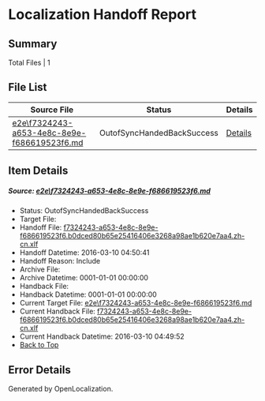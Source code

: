 # <a name='report-top'></a> Localization Handoff Report

## Summary
 Total Files | 1

## File List
 Source File | Status | Details 
 ----------- | ------ | ------- 
 [e2e\f7324243-a653-4e8c-8e9e-f686619523f6.md](https://github.com/OpenLocalizationTest/oltest/blob/020430e357e2f7f8bfbe21ccf16f0398e0b92f66/e2e/f7324243-a653-4e8c-8e9e-f686619523f6.md) | OutofSyncHandedBackSuccess | [Details](#91b639226311cf03da89c53e3d2d19b045c1a46a8)

## Item Details
##### <a name='91b639226311cf03da89c53e3d2d19b045c1a46a8'></a> Source: [e2e\f7324243-a653-4e8c-8e9e-f686619523f6.md](https://github.com/OpenLocalizationTest/oltest/blob/020430e357e2f7f8bfbe21ccf16f0398e0b92f66/e2e/f7324243-a653-4e8c-8e9e-f686619523f6.md)
* Status: OutofSyncHandedBackSuccess
* Target File: 
* Handoff File: [f7324243-a653-4e8c-8e9e-f686619523f6.b0dced80b65e25416406e3268a98ae1b620e7aa4.zh-cn.xlf](https://github.com/OpenLocalizationTestOrg/olhandoff/blob/fc9aed1eae5517fb0a982fa43af7f4863e9625f0/ol-handoff/OpenLocalizationTestOrg/oltest.zh-cn/xinjiang/ht/f7324243-a653-4e8c-8e9e-f686619523f6.b0dced80b65e25416406e3268a98ae1b620e7aa4.zh-cn.xlf)
* Handoff Datetime: 2016-03-10 04:50:41
* Handoff Reason: Include
* Archive File: 
* Archive Datetime: 0001-01-01 00:00:00
* Handback File: 
* Handback Datetime: 0001-01-01 00:00:00
* Current Target File: [e2e\f7324243-a653-4e8c-8e9e-f686619523f6.md](https://github.com/OpenLocalizationTestOrg/oltest.zh-cn/blob/4eef1d0f9997579bba9c3486865ac08b02d22358/e2e/f7324243-a653-4e8c-8e9e-f686619523f6.md)
* Current Handback File: [f7324243-a653-4e8c-8e9e-f686619523f6.b0dced80b65e25416406e3268a98ae1b620e7aa4.zh-cn.xlf](https://github.com/OpenLocalizationTestOrg/olhandback/blob/f5ee5f0edecc6c5273913d179c2332e1b8f093a5/ol-handback/OpenLocalizationTestOrg/oltest.zh-cn/xinjiang/ht/f7324243-a653-4e8c-8e9e-f686619523f6.b0dced80b65e25416406e3268a98ae1b620e7aa4.zh-cn.xlf)
* Current Handback Datetime: 2016-03-10 04:49:52
* [Back to Top](#report-top)


## Error Details

Generated by OpenLocalization.
